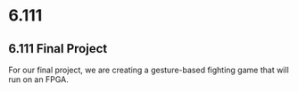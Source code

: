 # 6.111
## 6.111 Final Project
For our final project, we are creating a gesture-based fighting game that will run on an FPGA.

